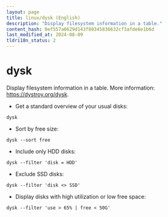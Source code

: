 ```yaml
---
layout: page
title: linux/dysk (English)
description: "Display filesystem information in a table."
content_hash: 0ef557a0629d143f80345836632cf3afde6e1b6d
last_modified_at: 2024-08-09
tldri18n_status: 2
---
```

# dysk

Display filesystem information in a table.
More information: <https://dystroy.org/dysk>.

- Get a standard overview of your usual disks:

`dysk`

- Sort by free size:

`dysk --sort free`

- Include only HDD disks:

`dysk --filter 'disk = HDD'`

- Exclude SSD disks:

`dysk --filter 'disk <> SSD'`

- Display disks with high utilization or low free space:

`dysk --filter 'use > 65% | free < 50G'`
